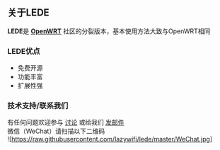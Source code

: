 ## 关于LEDE

**LEDE**是 [**OpenWRT**](https://openwrt.org) 社区的分裂版本，基本使用方法大致与OpenWRT相同

### LEDE优点

- 免费开源
- 功能丰富
- 扩展性强

### 技术支持/联系我们
有任何问题欢迎参与 [讨论](https://github.com/lazywifi/lede/issues) 或给我们 [发邮件](http://mail.qq.com/cgi-bin/qm_share?t=qm_mailme&email=IkZUR0xiTkNYW1VLREsMQU1P)      
微信（WeChat）请扫描以下二维码      
![https://raw.githubusercontent.com/lazywifi/lede/master/WeChat.jpg]
